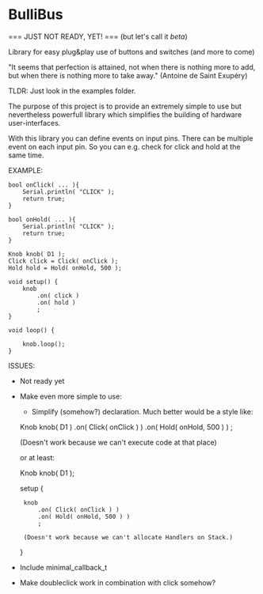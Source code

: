 # BulliBus

=== JUST NOT READY, YET! ===
(but let's call it *beta*)

Library for easy plug&play use of buttons and switches (and more to come)

"It seems that perfection is attained, not when there is nothing more to add,
but when there is nothing more to take away."
                                                    (Antoine de Saint Exupéry)

TLDR: Just look in the examples folder.

The purpose of this project is to provide an extremely simple to use but
nevertheless powerfull library which simplifies the building of hardware
user-interfaces.

With this library you can define events on input pins. There can be multiple
event on each input pin. So you can e.g. check for click and hold at the same
time.

EXAMPLE:

	bool onClick( ... ){
		Serial.println( "CLICK" );
		return true;
	}

	bool onHold( ... ){
		Serial.println( "CLICK" );
		return true;
	}

    Knob knob( D1 );
	Click click = Click( onClick );
	Hold hold = Hold( onHold, 500 );

	void setup() {
		knob
			.on( click )
			.on( hold )
			;
	}

	void loop() {

		knob.loop();
	}


ISSUES:
 * Not ready yet
 * Make even more simple to use:
   * Simplify (somehow?) declaration. Much better would be a style like:

    Knob knob( D1 )
		.on( Click( onClick ) )
		.on( Hold( onHold, 500 ) )
		;

	(Doesn't work because we can't execute code at that place)

	or at least:

	Knob knob( D1 );

	setup {

		knob
			.on( Click( onClick ) )
			.on( Hold( onHold, 500 ) )
			;

		(Doesn't work because we can't allocate Handlers on Stack.)
	}

 * Include minimal_callback_t
 * Make doubleclick work in combination with click somehow?
